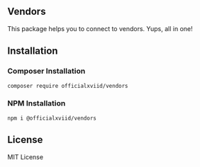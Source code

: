 ## Vendors

This package helps you to connect to vendors. Yups, all in one!

## Installation

### Composer Installation

```plaintext
composer require officialxviid/vendors
```

### NPM Installation

```plaintext
npm i @officialxviid/vendors
```

## License

MIT License